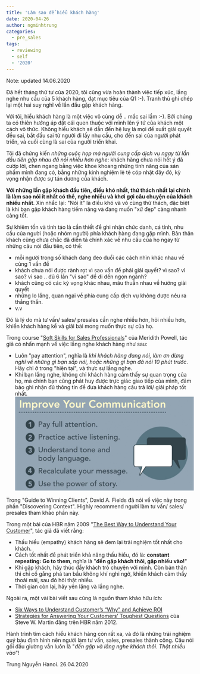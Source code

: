 ```yaml
---
title: 'Làm sao để hiểu khách hàng'
date: 2020-04-26
author: ngminhtrung
categories:
  - pre_sales
tags:
  - reviewing
  - self
  - '2020'
---
```


Note: updated 14.06.2020

Đã hết tháng thứ tư của 2020, tôi cũng vừa hoàn thành việc tiếp xúc, lắng nghe nhu cầu của 5 khách hàng, đạt mục tiêu của Q1 :-). Tranh thủ ghi chép lại một hai suy nghĩ về lần đầu gặp khách hàng. 

Với tôi, hiểu khách hàng là một việc vô cùng dễ .. mắc sai lầm :-). Bởi chúng ta có thiên hướng áp đặt cái quen thuộc với mình lên ý tứ của khách một cách vô thức. Không hiểu khách sẽ dẫn đến hệ luỵ là mọi đề xuất giải quyết đều sai, bắt đầu sai từ người đi lấy nhu cầu, cho đến sai của người phát triển, và cuối cùng là sai của người triển khai. 

Tôi đã chứng kiến *những cuộc họp mà người cung cấp dịch vụ ngay từ lần đầu tiên gặp nhau đã nói nhiều hơn nghe*: khách hàng chưa nói hết ý đã cướp lời, chen ngang bằng việc khoe khoang những tính năng của sản phẩm mình đang có, bằng những kinh nghiệm lẻ tẻ cóp nhặt đây đó, kỳ vọng nhận được sự tán dương của khách. 

**Với những lần gặp khách đầu tiên, điều khó nhất, thử thách nhất lại chính là làm sao nói ít nhất có thể, nghe nhiều và khơi gợi câu chuyện của khách nhiều nhất**. Xin nhắc lại: "Nói ít" là điều khó và vô cùng thử thách, đặc biệt là khi bạn gặp khách hàng tiềm năng và đang muốn "xử đẹp" càng nhanh càng tốt. 

Sự khiêm tốn và tỉnh táo là cần thiết để ghi nhận chức danh, cá tính, nhu cầu của người (hoặc nhóm người) phía khách hàng đang gặp mình. Bản thân khách cũng chưa chắc đã diễn tả chính xác về nhu cầu của họ ngay từ những câu nói đầu tiên, có thể:
- mỗi người trong số khách đang đeo đuổi các cách nhìn khác nhau về cùng 1 vấn đề
- khách chưa nói được rành rọt vì sao vấn đề phải giải quyết? vì sao? vì sao? vì sao .. đủ 6 lần "vì sao" để đi đến ngọn ngành?
- khách cũng có các kỳ vọng khác nhau, mâu thuẫn nhau về hướng giải quyết
- những lo lắng, quan ngại về phía cung cấp dịch vụ không được nêu ra thẳng thắn. 
- v.v

Đó là lý do mà tư vấn/ sales/ presales cần nghe nhiều hơn, hỏi nhiều hơn, khiến khách hàng kể và giãi bài mong muốn thực sự của họ. 

Trong course "[Soft Skills for Sales Professionals](https://www.linkedin.com/learning/soft-skills-for-sales-professionals)" của Meridith Powell, tác giả có nhấn mạnh về việc lắng nghe khách hàng như sau:
- Luôn "pay attention", nghĩa là *khi khách hàng đang nói, làm ơn đừng nghĩ về những gì bạn sắp nói, hoặc những gì bạn đã nói 10 phút trước*. Hãy chỉ ở trong "hiện tại", và thực sự lắng nghe. 
- Khi bạn lắng nghe, không chỉ khách hàng cảm thấy sự quan trọng của họ, mà chính bạn cũng phát huy được trực giác giao tiếp của mình, đảm bảo ghi nhận đủ thông tin để đưa khách hàng câu trả lời/ giải pháp tốt nhất.
![Làm sao để cải thiện kỹ năng giao tiếp](./figure1.png)

Trong "Guide to Winning Clients", David A. Fields đã nói về việc này trong phần "Discovering Context". Highly recommend người làm tư vấn/ sales/ presales tham khảo phần này. 

Trong một bài của HBR năm 2009 "[The Best Way to Understand Your Customer](https://hbr.org/2009/03/the-best-way-to-understand-you)", tác giả đã viết rằng: 
- Thấu hiểu (empathy) khách hàng sẽ đem lại trải nghiệm tốt nhất cho khách. 
- Cách tốt nhất để phát triển khả năng thấu hiểu, đó là: **constant repeating: Go to them**, nghĩa là "**đến gặp khách thôi, gặp nhiều vào!**"
- Khi gặp khách, hãy thúc đẩy khách trò chuyện với mình. Còn bản thân thì chỉ cố gắng phá tan bầu không khí nghi ngờ, khiến khách cảm thấy thoải mái, sau đó hỏi thật nhiều. 
- Thời gian còn lại, hãy yên lặng và lắng nghe. 

Ngoài ra, một vài bài viết sau cũng là nguồn tham khảo hữu ích:
- [Six Ways to Understand Customer’s “Why” and Achieve ROI](https://www.excella.com/insights/six-ways-to-understand-customers-why-and-achieve-roi-part-two)
- [Strategies for Answering Your Customers’ Toughest Questions](https://hbr.org/2012/06/handling-customers-toughest-qu) của Steve W. Martin đăng trên HBR năm 2012.

Hành trình tìm cách hiểu khách hàng còn rất xa, và đó là những trải nghiệm quý báu định hình nên người làm tư vấn, sales, presales thành công. Câu nói gối đầu giường vẫn luôn là "*đến gặp và lắng nghe khách thôi. Thật nhiều vào*"!

Trung Nguyễn 
Hanoi. 26.04.2020